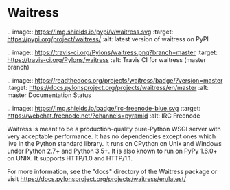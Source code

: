 Waitress
========

.. image:: https://img.shields.io/pypi/v/waitress.svg
    :target: https://pypi.org/project/waitress/
    :alt: latest version of waitress on PyPI

.. image:: https://travis-ci.org/Pylons/waitress.png?branch=master
        :target: https://travis-ci.org/Pylons/waitress
        :alt: Travis CI for waitress (master branch)

.. image:: https://readthedocs.org/projects/waitress/badge/?version=master
        :target: https://docs.pylonsproject.org/projects/waitress/en/master
        :alt: master Documentation Status

.. image:: https://img.shields.io/badge/irc-freenode-blue.svg
        :target: https://webchat.freenode.net/?channels=pyramid
        :alt: IRC Freenode

Waitress is meant to be a production-quality pure-Python WSGI server with very
acceptable performance.  It has no dependencies except ones which live in the
Python standard library.  It runs on CPython on Unix and Windows under Python
2.7+ and Python 3.5+.  It is also known to run on PyPy 1.6.0+ on UNIX.  It
supports HTTP/1.0 and HTTP/1.1.

For more information, see the "docs" directory of the Waitress package or visit https://docs.pylonsproject.org/projects/waitress/en/latest/
